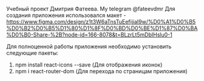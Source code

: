 Учебный проект Дмитрия Фатеева.
My telegram @fateevdmr
Для создания приложения использовался макет - https://www.figma.com/design/z1t3W6aTnsTuEefijiaI9w/%D0%A1%D0%B5%D0%B2%D0%B5%D1%80%D1%8F%D0%BD%D0%BE%D1%87%D0%BA%D0%B0-Share-%2B?node-id=166-8078&t=BLzrLt5mDbIHslu0-1

Для полноценной работы приложения необходимо установить следующие пакеты:
1. npm install react-icons --save (Для отображения иконок)
2. npm i react-router-dom (Для перехода по страницам приложения)